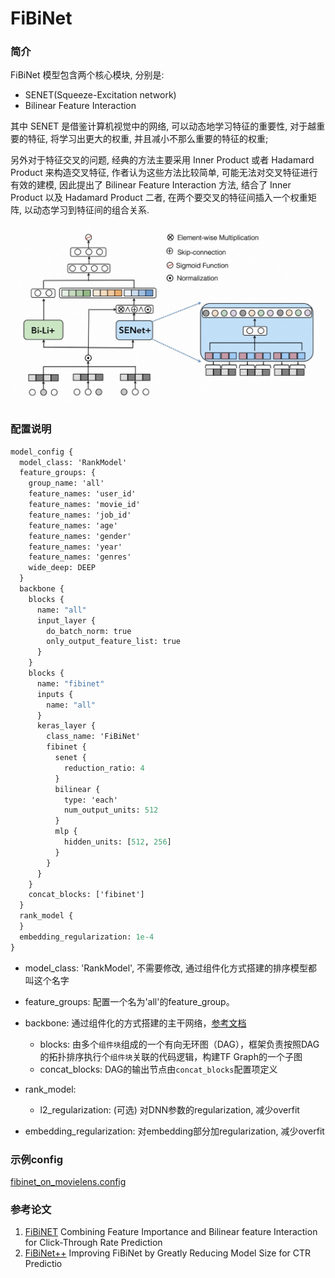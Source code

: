 # FiBiNet

### 简介

FiBiNet 模型包含两个核心模块, 分别是:

- SENET(Squeeze-Excitation network)
- Bilinear Feature Interaction

其中 SENET 是借鉴计算机视觉中的网络, 可以动态地学习特征的重要性, 对于越重要的特征, 将学习出更大的权重, 并且减小不那么重要的特征的权重; 

另外对于特征交叉的问题, 经典的方法主要采用 Inner Product 或者 Hadamard Product 来构造交叉特征, 作者认为这些方法比较简单, 
可能无法对交叉特征进行有效的建模, 因此提出了 Bilinear Feature Interaction 方法, 结合了 Inner Product 以及 Hadamard Product 二者, 
在两个要交叉的特征间插入一个权重矩阵, 以动态学习到特征间的组合关系.

![FiBiNet](../../images/models/fibinet.jpg)

### 配置说明

```protobuf
model_config {
  model_class: 'RankModel'
  feature_groups: {
    group_name: 'all'
    feature_names: 'user_id'
    feature_names: 'movie_id'
    feature_names: 'job_id'
    feature_names: 'age'
    feature_names: 'gender'
    feature_names: 'year'
    feature_names: 'genres'
    wide_deep: DEEP
  }
  backbone {
    blocks {
      name: "all"
      input_layer {
        do_batch_norm: true
        only_output_feature_list: true
      }
    }
    blocks {
      name: "fibinet"
      inputs {
        name: "all"
      }
      keras_layer {
        class_name: 'FiBiNet'
        fibinet {
          senet {
            reduction_ratio: 4
          }
          bilinear {
            type: 'each'
            num_output_units: 512
          }
          mlp {
            hidden_units: [512, 256]
          }
        }
      }
    }
    concat_blocks: ['fibinet']
  }
  rank_model {
  }
  embedding_regularization: 1e-4
}
```

- model_class: 'RankModel', 不需要修改, 通过组件化方式搭建的排序模型都叫这个名字

- feature_groups: 配置一个名为'all'的feature_group。

- backbone: 通过组件化的方式搭建的主干网络，[参考文档](../component/backbone.md)

  - blocks: 由多个`组件块`组成的一个有向无环图（DAG），框架负责按照DAG的拓扑排序执行个`组件块`关联的代码逻辑，构建TF Graph的一个子图
  - concat_blocks: DAG的输出节点由`concat_blocks`配置项定义

- rank_model: 

  - l2_regularization: (可选) 对DNN参数的regularization, 减少overfit

- embedding_regularization: 对embedding部分加regularization, 减少overfit

### 示例config

[fibinet_on_movielens.config](https://github.com/alibaba/EasyRec/tree/master/examples/configs/fibinet_on_movielens.config)

### 参考论文

1. [FiBiNET](https://arxiv.org/pdf/1905.09433.pdf)
  Combining Feature Importance and Bilinear feature Interaction for Click-Through Rate Prediction
2. [FiBiNet++](https://arxiv.org/pdf/2209.05016.pdf)
  Improving FiBiNet by Greatly Reducing Model Size for CTR Predictio
